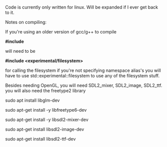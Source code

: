 Code is currently only written for linux.  Will be expanded if I ever get back to it.

Notes on compiling:

If you're using an older version of gcc/g++ to compile

**#include <filesystem>**

will need to be

**#include <experimental/filesystem>**

for calling the filesystem if you're not specifying namespace alias's
you will have to use std::experimental::filesystem to use any of the filesystem stuff.

Besides needing OpenGL, you will need SDL2_mixer, SDL2_image, SDL2_ttf.
you will also need the freetype2 library


sudo apt install libglm-dev

sudo apt-get install -y libfreetype6-dev

sudo apt-get install -y libsdl2-mixer-dev

sudo apt-get install libsdl2-image-dev

sudo apt-get install libsdl2-ttf-dev

